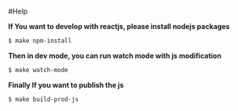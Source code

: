 #Help

**If You want to develop with reactjs, please install nodejs packages**
```sh
$ make npm-install
```

**Then in dev mode, you can run watch mode with js modification**

```sh
$ make watch-mode
```

**Finally If you want to publish the js**

```sh
$ make build-prod-js
```

